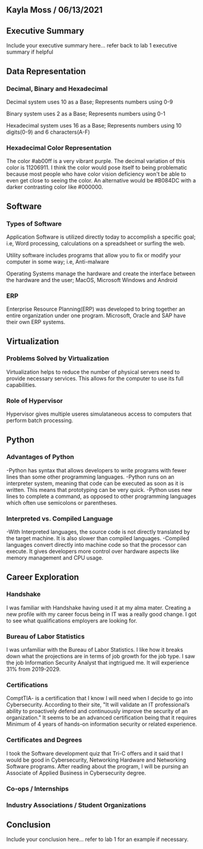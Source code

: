 ## Kayla Moss / 06/13/2021

## Executive Summary
Include your executive summary here... refer back to lab 1 executive summary if helpful

## Data Representation
### Decimal, Binary and Hexadecimal
Decimal system uses 10 as a Base; Represents numbers using 0-9

Binary system uses 2 as a Base; Represents numbers using 0-1

Hexadecimal system uses 16 as a Base;  Represents numbers using 10 digits(0-9) and 6 characters(A-F) 
### Hexadecimal Color Representation
The color #ab00ff is a very vibrant purple. The decimal variation of this color is 11206911. I think the color would pose itself to being problematic because most people who have color vision deficiency won't be able to even get close to seeing the color. An alternative would be #B084DC with a darker contrasting color like #000000.
## Software
### Types of Software
Application Software is utilized directly today to accomplish a specific goal; i.e, Word processing, calculations on a spreadsheet or surfing the web.

Utility software includes programs that allow you to fix or modify your computer in some way; i.e, Anti-malware

Operating Systems manage the hardware and create the interface between the hardware and the user; MacOS, Microsoft Windows and Android
### ERP
Enterprise Resource Planning(ERP) was developed to bring together an entire organization under one program. Microsoft, Oracle and SAP have their own ERP systems.
## Virtualization
### Problems Solved by Virtualization
Virtualization helps to reduce the number of physical servers need to provide necessary services. This allows for the computer to use its full capabilities. 
### Role of Hypervisor
Hypervisor gives multiple useres simulataneous access to computers that perform batch processing.
## Python
### Advantages of Python
-Python has syntax that allows developers to write programs with fewer lines than some other programming languages.
-Python runs on an interpreter system, meaning that code can be executed as soon as it is written. This means that prototyping can be very quick.
-Python uses new lines to complete a command, as opposed to other programming languages which often use semicolons or parentheses.
### Interpreted vs. Compiled Language
-With Interpreted languages, the source code is not directly translated by the target machine. It is also slower than compiled languages. 
-Compiled languages convert directly into machine code so that the processor can execute. It gives developers more control over hardware aspects like memory management and CPU usage. 
## Career Exploration
### Handshake
I was familiar with Handshake having used it at my alma mater. Creating a new profile with my career focus being in IT was a really good change. I got to see what qualifications employers are looking for.
### Bureau of Labor Statistics
I was unfamiliar with the Bureau of Labor Statistics. I like how it breaks down what the projections are in terms of job growth for the job type. I saw the job Information Security Analyst that ingtrigued me. It will experience 31% from 2019-2029.
### Certifications
ComptTIA- is a certification that I know I will need when I decide to go into Cybersecurity. According to their site, "It will validate an IT professional’s ability to proactively defend and continuously improve the security of an organization." It seems to be an advanced certification being that it requires Minimum of 4 years of hands-on information security or related experience. 
### Certificates and Degrees
I took the Software development quiz that Tri-C offers and it said that I would be good in Cybersecurity, Networking Hardware and Networking Software programs. After reading about the program, I will be pursing an Associate of Applied Business in Cybersecurity degree. 
### Co-ops / Internships

### Industry Associations / Student Organizations

## Conclusion
Include your conclusion here... refer to lab 1 for an example if necessary.
